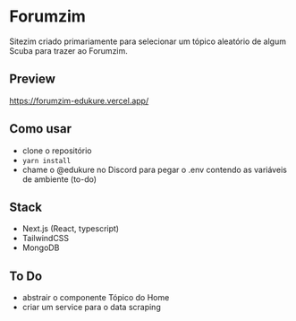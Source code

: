 # Forumzim

Sitezim criado primariamente para selecionar um tópico aleatório de algum Scuba para trazer ao Forumzim.

## Preview

https://forumzim-edukure.vercel.app/

## Como usar

- clone o repositório
- `yarn install`
- chame o @edukure no Discord para pegar o .env contendo as variáveis de ambiente (to-do)

## Stack

- Next.js (React, typescript)
- TailwindCSS
- MongoDB

## To Do

- abstrair o componente Tópico do Home
- criar um service para o data scraping